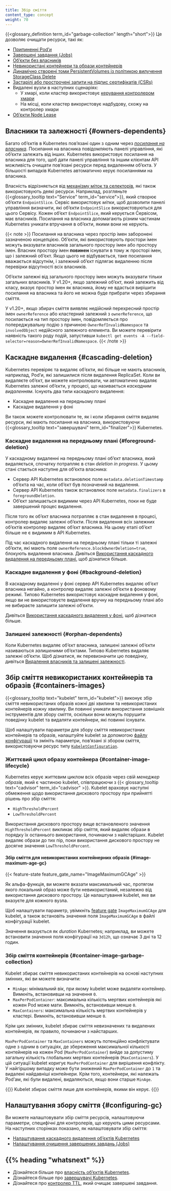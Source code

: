 ```yaml
---
title: Збір сміття
content_type: concept
weight: 70
---
```


<!-- overview -->

{{<glossary_definition term_id="garbage-collection" length="short">}} Це дозволяє очищати ресурси, такі як:

* [Припиненні Podʼи](/docs/concepts/workloads/pods/pod-lifecycle/#pod-garbage-collection)
* [Завершені завдання (Jobs)](/docs/concepts/workloads/controllers/ttlafterfinished/)
* [Обʼєкти без власників](#owners-dependents)
* [Невикористані контейнери та образи контейнерів](#containers-images)
* [Динамічно створені томи PersistentVolumes із політикою вилучення StorageClass Delete](/docs/concepts/storage/persistent-volumes/#delete)
* [Застарілі або прострочені запити на підпис сертифікатів (CSRs)](/docs/reference/access-authn-authz/certificate-signing-requests/#request-signing-process)
* Видалені вузли в наступних сценаріях:
  * У хмарі, коли кластер використовує [керування контролером хмари](/docs/concepts/architecture/cloud-controller/)
  * На місці, коли кластер використовує надбудову, схожу на контролер хмари
* [Обʼєкти Node Lease](/docs/concepts/architecture/nodes/#heartbeats)

## Власники та залежності {#owners-dependents}

Багато обʼєктів в Kubernetes повʼязані один з одним через [*посилання на власника*](/docs/concepts/overview/working-with-objects/owners-dependents/). Посилання на власника повідомляють панелі управління, які обʼєкти залежать від інших. Kubernetes використовує посилання на власника для того, щоб дати панелі управління та іншим клієнтам API можливість очищати повʼязані ресурси перед видаленням обʼєкта. У більшості випадків Kubernetes автоматично керує посиланнями на власника.

Власність відрізняється від [механізму міток та селекторів](/docs/concepts/overview/working-with-objects/labels/), які також використовують деякі ресурси. Наприклад, розгляньте {{<glossary_tooltip text="Service" term_id="service">}}, який створює обʼєкти `EndpointSlice`. Сервіс використовує *мітки*, щоб дозволити панелі управління визначити, які обʼєкти `EndpointSlice` використовуються для цього Сервісу. Кожен обʼєкт `EndpointSlice`, який керується Сервісом, має власників. Посилання на власника допомагають різним частинам Kubernetes уникати втручання в обʼєкти, якими вони не керують.

{{< note >}}
Посилання на власника через простір імен заборонені зазначеною концепцією. Обʼєкти, які використовують простори імен можуть вказувати власників загального простору імен або простору імен. Власник простору імен **повинен** існувати в тому ж просторі імен, що і залежний обʼєкт. Якщо цього не відбувається, таке посилання вважається відсутнім, і залежний обʼєкт підлягає видаленню після перевірки відсутності всіх власників.

Обʼєкти залежні від загального простору імен можуть вказувати тільки загальних власників. У v1.20+, якщо залежний обʼєкт, який залежить від класу, вказує простор імен як власника, йому не вдасться вирішити посилання на власника та його не можна буде прибрати через збирання сміття.

У v1.20+, якщо збирач сміття виявляє недійсний перехресний простір імен `ownerReference` або кластерний залежний з `ownerReference`, що посилається на тип простору імен, повідомляється про попереджувальну подію з причиною `OwnerRefInvalidNamespace` та `involvedObject` недійсного залежного елемента. Ви можете перевірити наявність такого роду подій, запустивши `kubectl get events -A --field-selector=reason=OwnerRefInvalidNamespace`.
{{< /note >}}

## Каскадне видалення {#cascading-deletion}

Kubernetes перевіряє та видаляє обʼєкти, які більше не мають власників, наприклад, Podʼи, які залишилися після видалення ReplicaSet. Коли ви видаляєте обʼєкт, ви можете контролювати, чи автоматично видаляє Kubernetes залежні обʼєкти, у процесі, що називається *каскадним видаленням*. Існують два типи каскадного видалення:

* Каскадне видалення на передньому плані
* Каскадне видалення у фоні

Ви також можете контролювати те, як і коли збирання сміття видаляє ресурси, які мають посилання на власника, використовуючи {{<glossary_tooltip text="завершувачі" term_id="finalizer">}} Kubernetes.

### Каскадне видалення на передньому плані {#foreground-deletion}

У каскадному видаленні на передньому плані обʼєкт власника, який видаляється, спочатку потрапляє в стан *deletion in progress*. У цьому стані стається наступне для обʼєкта власника:

* Сервер API Kubernetes встановлює поле `metadata.deletionTimestamp` обʼєкта на час, коли обʼєкт був позначений на видалення.
* Сервер API Kubernetes також встановлює поле `metadata.finalizers` в
  `foregroundDeletion`.
* Обʼєкт залишається видимим через API Kubernetes, поки не буде завершений процес видалення.

Після того як обʼєкт власника потрапляє в стан видалення в процесі, контролер видаляє залежні обʼєкти. Після видалення всіх залежних обʼєктів контролер видаляє обʼєкт власника. На цьому етапі обʼєкт більше не є видимим в API Kubernetes.

Під час каскадного видалення на передньому плані тільки ті залежні обʼєкти, які мають поле `ownerReference.blockOwnerDeletion=true`, блокують видалення власника. Дивіться [Використання каскадного видалення на передньому плані](/docs/tasks/administer-cluster/use-cascading-deletion/#use-foreground-cascading-deletion), щоб дізнатися більше.

### Каскадне видалення у фоні {#background-deletion}

В каскадному видаленні у фоні сервер API Kubernetes видаляє обʼєкт власника негайно, а контролер видаляє залежні обʼєкти в фоновому режимі. Типово Kubernetes використовує каскадне видалення у фоні, якщо ви не використовуєте видалення вручну на передньому плані або не вибираєте залишити залежні обʼєкти.

Дивіться [Використання каскадного видалення у фоні](/docs/tasks/administer-cluster/use-cascading-deletion/#use-background-cascading-deletion), щоб дізнатися більше.

### Залишені залежності {#orphan-dependents}

Коли Kubernetes видаляє обʼєкт власника, залишені залежні обʼєкти називаються *залишеними* обʼєктами. Типово Kubernetes видаляє залежні обʼєкти. Щоб дізнатися, як перевизначити цю поведінку, дивіться [Видалення власників та залишені залежності](/docs/tasks/administer-cluster/use-cascading-deletion/#set-orphan-deletion-policy).

## Збір сміття невикористаних контейнерів та образів {#containers-images}

{{<glossary_tooltip text="kubelet" term_id="kubelet">}} виконує збір сміття невикористаних образів кожні дві хвилини та невикористаних контейнерів кожну хвилину. Ви повинні уникати використання зовнішніх інструментів для збору сміття, оскільки вони можуть порушити поведінку kubelet та видаляти контейнери, які повинні існувати.

Щоб налаштувати параметри для збору сміття невикористаних контейнерів та образів, налаштуйте kubelet за допомогою [файлу конфігурації](/docs/tasks/administer-cluster/kubelet-config-file/) та змініть параметри, повʼязані зі збором сміття, використовуючи ресурс типу [`KubeletConfiguration`](/docs/reference/config-api/kubelet-config.v1beta1/).

### Життєвий цикл образу контейнера {#container-image-lifecycle}

Kubernetes керує життєвим циклом всіх образів через свій *менеджер образів*, який є частиною kubelet, співпрацюючи з {{< glossary_tooltip text="cadvisor" term_id="cadvisor" >}}. Kubelet враховує наступні обмеження щодо використання дискового простору при прийнятті рішень про збір сміття:

* `HighThresholdPercent`
* `LowThresholdPercent`

Використання дискового простору вище встановленого значення `HighThresholdPercent` викликає збір сміття, який видаляє образи в порядку їх останнього використання, починаючи з найстаріших. Kubelet видаляє образи до тих пір, поки використання дискового простору не досягне значення `LowThresholdPercent`.

#### Збір сміття для невикористаних контейнерних образів {#image-maximum-age-gc}

{{< feature-state feature_gate_name="ImageMaximumGCAge" >}}

Як альфа-функція, ви можете вказати максимальний час, протягом якого локальний образ може бути невикористаний, незалежно від використання дискового простору. Це налаштування kubelet, яке ви вказуєте для кожного вузла.

Щоб налаштувати параметр, увімкніть
[feature gate](/docs/reference/command-line-tools-reference/feature-gates/) `ImageMaximumGCAge` для kubelet, а також встановіть значення поля `ImageMaximumGCAge` в файлі конфігурації kubelet.

Значення вказується як _duration_ Kubernetes; наприклад, ви можете встановити значення поля конфігурації на `3d12h`, що означає 3 дні та 12 годин.

### Збір сміття контейнерів {#container-image-garbage-collection}

Kubelet збирає сміття невикористаних контейнерів на основі наступних змінних, які ви можете визначити:

* `MinAge`: мінімальний вік, при якому kubelet може видаляти
  контейнер. Вимкніть, встановивши на значення `0`.
* `MaxPerPodContainer`: максимальна кількість мертвих контейнерів які кожен
  Pod може мати. Вимкніть, встановивши менше `0`.
* `MaxContainers`: максимальна кількість мертвих контейнерів у кластері.
  Вимкніть, встановивши менше `0`.

Крім цих змінних, kubelet збирає сміття невизначених та видалених контейнерів, як правило, починаючи з найстарших.

`MaxPerPodContainer` та `MaxContainers` можуть потенційно конфліктувати одне з одним в ситуаціях, де збереження максимальної кількості контейнерів на кожен Pod (`MaxPerPodContainer`) вийде за допустиму загальну кількість глобальних мертвих контейнерів (`MaxContainers`). У цій ситуації kubelet коригує `MaxPerPodContainer` для вирішення конфлікту. У найгіршому випадку може бути знижений `MaxPerPodContainer` до `1` та видалені найдавніші контейнери. Крім того, контейнери, які належать Podʼам, які були видалені, видаляються, якщо вони старше `MinAge`.

{{<note>}}
Kubelet збирає сміття лише для контейнерів, якими він керує.
{{</note>}}

## Налаштування збору сміття {#configuring-gc}

Ви можете налаштовувати збір сміття ресурсів, налаштовуючи параметри, специфічні для контролерів, що керують цими ресурсами. На наступних сторінках показано, як налаштовувати збір сміття:

* [Налаштування каскадного видалення обʼєктів Kubernetes](/docs/tasks/administer-cluster/use-cascading-deletion/)
* [Налаштування очищення завершених завдань (Jobs)](/docs/concepts/workloads/controllers/ttlafterfinished/)
  
## {{% heading "whatsnext" %}}

* Дізнайтеся більше про [власність обʼєктів Kubernetes](/docs/concepts/overview/working-with-objects/owners-dependents/).
* Дізнайтеся більше про [завершувачі Kubernetes](/docs/concepts/overview/working-with-objects/finalizers/).
* Дізнайтеся про [контролер TTL](/docs/concepts/workloads/controllers/ttlafterfinished/), який очищає завершені завдання.

